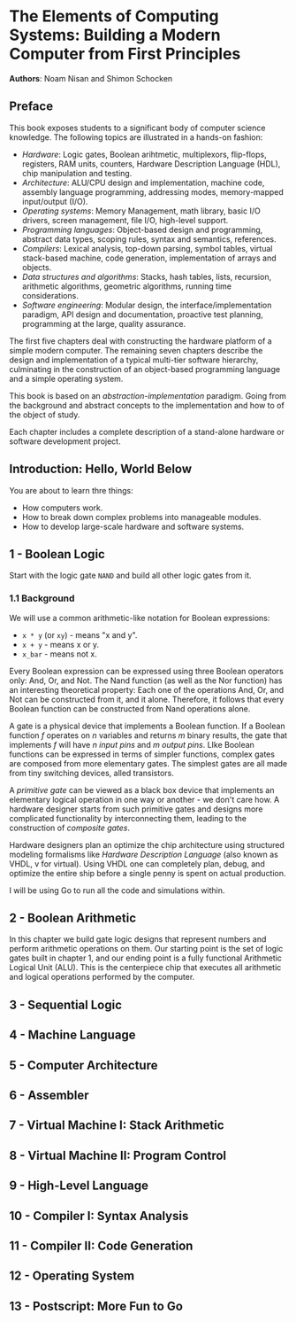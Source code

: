 # The Elements of Computing Systems: Building a Modern Computer from First Principles
**Authors**: Noam Nisan and Shimon Schocken

## Preface
This book exposes students to a significant body of computer science knowledge.
The following topics are illustrated in a hands-on fashion:
* *Hardware*: Logic gates, Boolean arihtmetic, multiplexors, flip-flops, registers, RAM units, counters, Hardware Description Language (HDL), chip manipulation and testing.
* *Architecture*: ALU/CPU design and implementation, machine code, assembly language programming, addressing modes, memory-mapped input/output (I/O). 
* *Operating systems*: Memory Management, math library, basic I/O drivers, screen management, file I/O, high-level support.
* *Programming languages*: Object-based design and programming, abstract data types, scoping rules, syntax and semantics, references.
* *Compilers*: Lexical analysis, top-down parsing, symbol tables, virtual stack-based machine, code generation, implementation of arrays and objects.
* *Data structures and algorithms*: Stacks, hash tables, lists, recursion, arithmetic algorithms, geometric algorithms, running time considerations.
* *Software engineering*: Modular design, the interface/implementation paradigm, API design and documentation, proactive test planning, programming at the large, quality assurance.

The first five chapters deal with constructing the hardware platform of a simple modern computer.
The remaining seven chapters describe the design and implementation of a typical multi-tier software hierarchy, culminating in the construction of an object-based programming language and a simple operating system.

This book is based on an *abstraction-implementation* paradigm.
Going from the background and abstract concepts to the implementation and how to of the object of study.

Each chapter includes a complete description of a stand-alone hardware or software development project.


## Introduction: Hello, World Below
You are about to learn thre things:
* How computers work. 
* How to break down complex problems into manageable modules.
* How to develop large-scale hardware and software systems.

## 1 - Boolean Logic
Start with the logic gate `NAND` and build all other logic gates from it.

### 1.1 Background
We will use a common arithmetic-like notation for Boolean expressions:
* `x * y` (or `xy`) - means "x and y".
* `x + y` - means x or y.
* `x_bar` - means not x.

Every Boolean expression can be expressed using three Boolean operators only: And, Or, and Not.
The Nand function (as well as the Nor function) has an interesting theoretical property: Each one of the operations And, Or, and Not can be constructed from it, and it alone.
Therefore, it follows that every Boolean function can be constructed from Nand operations alone.

A gate is a physical device that implements a Boolean function.
If a Boolean function *f* operates on *n* variables and returns *m* binary results, the gate that implements *f* will have *n input pins* and *m output pins*.
LIke Boolean functions can be expressed in terms of simpler functions, complex gates are composed from more elementary gates.
The simplest gates are all made from tiny switching devices, alled transistors.

A *primitive gate* can be viewed as a black box device that implements an elementary logical operation in one way or another - we don't care how.
A hardware designer starts from such primitive gates and designs more complicated functionality by interconnecting them, leading to the construction of *composite gates*.

Hardware designers plan an optimize the chip architecture using structured modeling formalisms like *Hardware Description Language* (also known as VHDL, v for virtual).
Using VHDL one can completely plan, debug, and optimize the entire ship before a single penny is spent on actual production.

I will be using Go to run all the code and simulations within.



## 2 - Boolean Arithmetic
In this chapter we build gate logic designs that represent numbers and perform arithmetic operations on them.
Our starting point is the set of logic gates built in chapter 1, and our ending point is a fully functional Arithmetic Logical Unit (ALU).
This is the centerpiece chip that executes all arithmetic and logical operations performed by the computer.

 

## 3 - Sequential Logic

## 4 - Machine Language

## 5 - Computer Architecture

## 6 - Assembler

## 7 - Virtual Machine I: Stack Arithmetic

## 8 - Virtual Machine II: Program Control

## 9 - High-Level Language

## 10 - Compiler I: Syntax Analysis

## 11 - Compiler II: Code Generation

## 12 - Operating System

## 13 - Postscript: More Fun to Go

